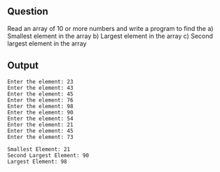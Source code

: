 ## Question
Read an array of 10 or more numbers and write a program to find the
    a) Smallest element in the array
    b) Largest element in the array
    c) Second largest element in the array

## Output

```
Enter the element: 23
Enter the element: 43
Enter the element: 45
Enter the element: 76
Enter the element: 98
Enter the element: 90
Enter the element: 54
Enter the element: 21
Enter the element: 45
Enter the element: 73

Smallest Element: 21
Second Largest Element: 90
Largest Element: 98
```
